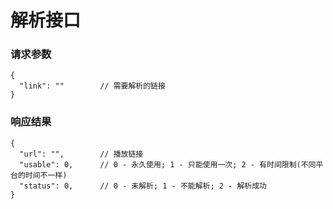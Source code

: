 # 解析接口

### 请求参数

```json5
{
  "link": ""        // 需要解析的链接
}
```

### 响应结果

```json5
{
  "url": "",        // 播放链接
  "usable": 0,      // 0 - 永久使用; 1 - 只能使用一次; 2 - 有时间限制(不同平台的时间不一样)
  "status": 0,      // 0 - 未解析; 1 - 不能解析; 2 - 解析成功
}
```